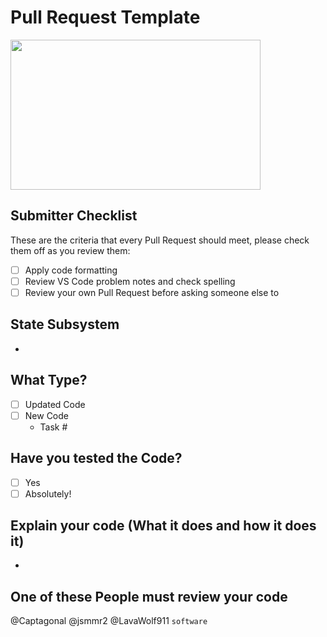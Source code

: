 # Pull Request Template

<img src="https://www.firstinspires.org/sites/default/files/uploads/resource_library/brand/thumbnails/FIRST-Icon.png" width="400" height="240" />

## Submitter Checklist

These are the criteria that every Pull Request should meet, please check them off as you review them:

- [ ] Apply code formatting
- [ ] Review VS Code problem notes and check spelling
- [ ] Review your own Pull Request before asking someone else to

## State Subsystem

- 

## What Type?

 - [ ] Updated Code
 - [ ] New Code
   - Task #
     
## Have you tested the Code?

 - [ ] Yes
 - [ ] Absolutely!
 
## Explain your code (What it does and how it does it)

- 

## One of these People must review your code

@Captagonal @jsmmr2 @LavaWolf911 `software`
